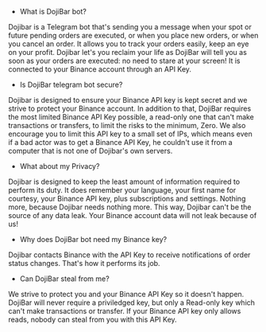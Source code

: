 - What is DojiBar bot?

Dojibar is a Telegram bot that's sending you a message when your spot or future pending orders are executed, or when you place new orders, or when you cancel an order. It allows you to track your orders easily, keep an eye on your profit. Dojibar let's you reclaim your life as DojiBar will tell you as soon as your orders are executed: no need to stare at your screen!
It is connected to your Binance account through an API Key.

- Is DojiBar telegram bot secure?

Dojibar is designed to ensure your Binance API key is kept secret and we strive to protect your Binance account. In addition to that, DojiBar requires the most limited Binance API Key possible, a read-only one that can't make transactions or transfers, to limit the risks to the minimum, Zero. We also encourage you to limit this API key to a small set of IPs, which means even if a bad actor was to get a Binance API Key, he couldn't use it from a computer that is not one of Dojibar's own servers.

- What about my Privacy?

Dojibar is designed to keep the least amount of information required to perform its duty. It does remember your language, your first name for courtesy, your Binance API key, plus subscriptions and settings. Nothing more, because Dojibar needs nothing more. This way, Dojibar can't be the source of any data leak. Your Binance account data will not leak because of us!

- Why does DojiBar bot need my Binance key?

Dojibar contacts Binance with the API Key to receive notifications of order status changes. That's how it performs its job.

- Can DojiBar steal from me?

We strive to protect you and your Binance API Key so it doesn't happen. DojiBar will never require a priviledged key, but only a Read-only key which can't make transactions or transfer. If your Binance API key only allows reads, nobody can steal from you with this API Key.
